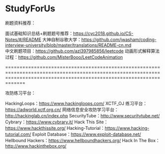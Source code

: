 # StudyForUs



刷题资料推荐：

面试基础知识总结+刷题题号推荐：https://cyc2018.github.io/CS-Notes/#/README
大神自制谷歌大学：https://github.com/jwasham/coding-interview-university/blob/master/translations/README-cn.md  
中文刷题项目：https://github.com/azl397985856/leetcode 
 动画形式解释算法过程：https://github.com/MisterBooo/LeetCodeAnimation


=========================================================================================================================================================================

攻防练习平台：

HackingLoops：https://www.hackingloops.com/
XCTF_OJ 练习平台：https://adworld.xctf.org.cn/
网络信息安全攻防学习平台：http://hackinglab.cn/index.php
SecurityTube：http://www.securitytube.net/
Cybrary：https://www.cybrary.it/
Hack This Site：https://www.hackthissite.org/
Hacking-Tutorial：https://www.hacking-tutorial.com/
Exploit Database：https://www.exploit-database.net/
Hellbound Hackers：https://www.hellboundhackers.org/
Hack In The Box：http://www.hackinthebox.org/​
